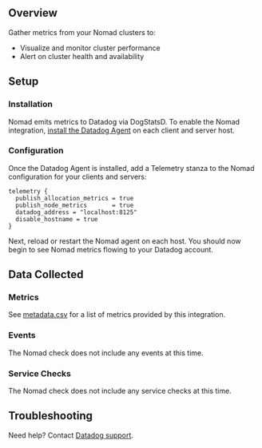 ## Overview

Gather metrics from your Nomad clusters to:

* Visualize and monitor cluster performance
* Alert on cluster health and availability

## Setup

### Installation

Nomad emits metrics to Datadog via DogStatsD. To enable the Nomad integration, [install the Datadog Agent][1] on each client and server host.  

### Configuration

Once the Datadog Agent is installed, add a Telemetry stanza to the Nomad configuration for your clients and servers:

```
telemetry {
  publish_allocation_metrics = true
  publish_node_metrics       = true
  datadog_address = "localhost:8125"
  disable_hostname = true
}
```

Next, reload or restart the Nomad agent on each host. You should now begin to see Nomad metrics flowing to your Datadog account.  

## Data Collected
### Metrics
See [metadata.csv][2] for a list of metrics provided by this integration.

### Events
The Nomad check does not include any events at this time.

### Service Checks
The Nomad check does not include any service checks at this time.

## Troubleshooting
Need help? Contact [Datadog support][3].

[1]: https://app.datadoghq.com/account/settings#agent
[2]: https://github.com/DataDog/integrations-extras/blob/master/nomad/metadata.csv
[3]: http://docs.datadoghq.com/help/
